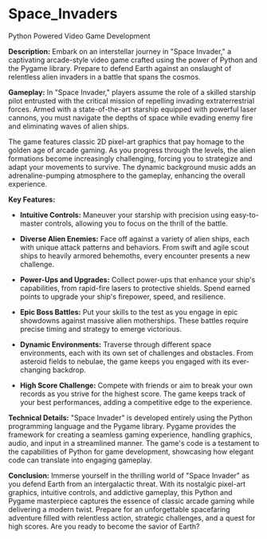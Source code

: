 # Space_Invaders
Python Powered Video Game Development

**Description:**
Embark on an interstellar journey in "Space Invader," a captivating arcade-style video game crafted using the power of Python and the Pygame library. Prepare to defend Earth against an onslaught of relentless alien invaders in a battle that spans the cosmos.

**Gameplay:**
In "Space Invader," players assume the role of a skilled starship pilot entrusted with the critical mission of repelling invading extraterrestrial forces. Armed with a state-of-the-art starship equipped with powerful laser cannons, you must navigate the depths of space while evading enemy fire and eliminating waves of alien ships.

The game features classic 2D pixel-art graphics that pay homage to the golden age of arcade gaming. As you progress through the levels, the alien formations become increasingly challenging, forcing you to strategize and adapt your movements to survive. The dynamic background music adds an adrenaline-pumping atmosphere to the gameplay, enhancing the overall experience.

**Key Features:**
- **Intuitive Controls:** Maneuver your starship with precision using easy-to-master controls, allowing you to focus on the thrill of the battle.

- **Diverse Alien Enemies:** Face off against a variety of alien ships, each with unique attack patterns and behaviors. From swift and agile scout ships to heavily armored behemoths, every encounter presents a new challenge.

- **Power-Ups and Upgrades:** Collect power-ups that enhance your ship's capabilities, from rapid-fire lasers to protective shields. Spend earned points to upgrade your ship's firepower, speed, and resilience.

- **Epic Boss Battles:** Put your skills to the test as you engage in epic showdowns against massive alien motherships. These battles require precise timing and strategy to emerge victorious.

- **Dynamic Environments:** Traverse through different space environments, each with its own set of challenges and obstacles. From asteroid fields to nebulae, the game keeps you engaged with its ever-changing backdrop.

- **High Score Challenge:** Compete with friends or aim to break your own records as you strive for the highest score. The game keeps track of your best performances, adding a competitive edge to the experience.

**Technical Details:**
"Space Invader" is developed entirely using the Python programming language and the Pygame library. Pygame provides the framework for creating a seamless gaming experience, handling graphics, audio, and input in a streamlined manner. The game's code is a testament to the capabilities of Python for game development, showcasing how elegant code can translate into engaging gameplay.

**Conclusion:**
Immerse yourself in the thrilling world of "Space Invader" as you defend Earth from an intergalactic threat. With its nostalgic pixel-art graphics, intuitive controls, and addictive gameplay, this Python and Pygame masterpiece captures the essence of classic arcade gaming while delivering a modern twist. Prepare for an unforgettable spacefaring adventure filled with relentless action, strategic challenges, and a quest for high scores. Are you ready to become the savior of Earth?
